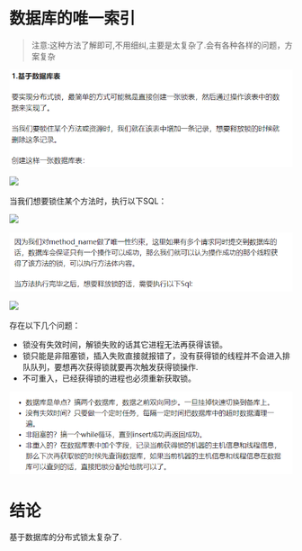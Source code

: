 # 数据库的唯一索引

>注意:这种方法了解即可,不用细纠,主要是太复杂了.会有各种各样的问题，方案复杂

![](基于数据库表01.png)

![](https://pic2.zhimg.com/80/v2-f6c9c90bc4d2be833703d449ebad0b25_hd.jpg)

当我们想要锁住某个方法时，执行以下SQL：

![](https://pic4.zhimg.com/80/v2-545076f21fa335f7d6acd4a1966c3af7_hd.jpg)

![](基于数据库表02.png)

![](https://pic2.zhimg.com/80/v2-903452fb1f2ccbc214c7e4b280a08619_hd.jpg)

存在以下几个问题：

- 锁没有失效时间，解锁失败的话其它进程无法再获得该锁。
- 锁只能是非阻塞锁，插入失败直接就报错了，没有获得锁的线程并不会进入排队队列，要想再次获得锁就要再次触发获得锁操作.
- 不可重入，已经获得锁的进程也必须重新获取锁。

![](解决上面的问题.png)

# 结论

基于数据库的分布式锁太复杂了.